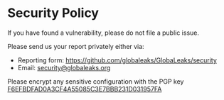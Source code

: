 # Security Policy
If you have found a vulnerability, please do not file a public issue.

Please send us your report privately either via:
- Reporting form: https://github.com/globaleaks/GlobaLeaks/security
- Email: security@globaleaks.org

Please encrypt any sensitive configuration with the PGP key [F6EFBDFAD0A3CF4A55085C3E7BBB231D031957FA](https://deb.globaleaks.org/security.asc)
